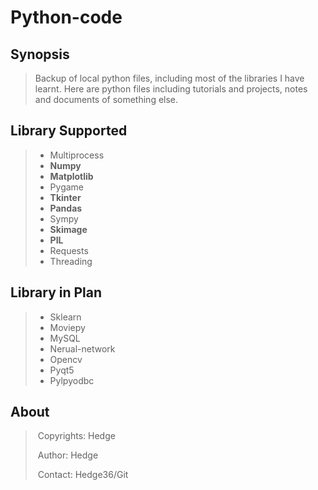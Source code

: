 # Python-code

## Synopsis

> Backup of local python files, including most of the libraries I have learnt. Here are python files including tutorials and projects, notes and documents of something else.

## Library Supported

> - Multiprocess
> - **Numpy**
> - **Matplotlib**
> - Pygame
> - **Tkinter**
> - **Pandas**
> - Sympy
> - **Skimage**
> - **PIL**
> - Requests
> - Threading

## Library in Plan

> - Sklearn
> - Moviepy
> - MySQL
> - Nerual-network
> - Opencv
> - Pyqt5
> - Pylpyodbc

## About

> ​	Copyrights: Hedge
>
> ​	Author: Hedge
>
> ​	Contact: Hedge36/Git 